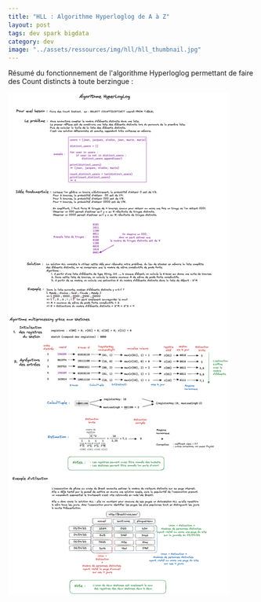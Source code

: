 ```yaml
---
title: "HLL : Algorithme Hyperloglog de A à Z" 
layout: post
tags: dev spark bigdata 
category: dev
image: "../assets/ressources/img/hll/hll_thumbnail.jpg"
---
```


Résumé du fonctionnement de l'algorithme Hyperloglog permettant de faire des Count distincts à toute berzingue :

<!--more-->

![HyperLogLog Description](../assets/ressources/img/hll/HLL.png)
